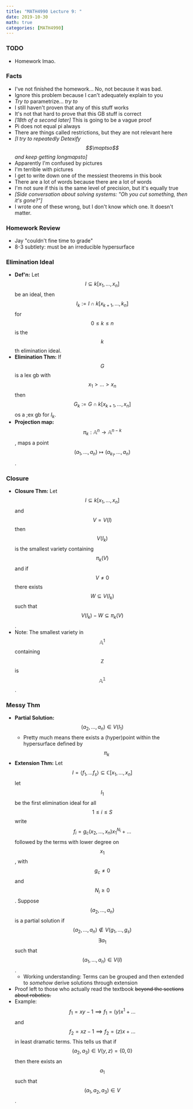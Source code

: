 ```yaml
---
title: "MATH4990 Lecture 9: "
date: 2019-10-30
math: true
categories: [MATH4990]
---
```


### TODO

- Homework lmao.

### Facts

- I've not finished the homework... No, not because it was bad.
- Ignore this problem because I can't adequately explain to you
- *Try to* parametrize... *try to* 
- I still haven't proven that any of this stuff works
- It's not that hard to prove that this GB stuff is correct
- *[18th of a second later]* This is going to be a vague proof
- Pi does not equal pi always
- There are things called restrictions, but they are not relevant here
- *[I try to repeatedly Detexify $$\maptso$$ and keep getting longmapsto]*
- Apparently I'm confused by pictures
- I'm terrible with pictures
- I get to write down one of the messiest theorems in this book
- There are a lot of words because there are a lot of words
- I'm not sure if this is the same level of precision, but it's equally true
- *[Side conversation about solving systems: "Oh you cut something, then it's gone?"]*
- I wrote one of these wrong, but I don't know which one. It doesn't matter.

### Homework Review

- Jay "couldn't fine time to grade"
- 8-3 subtlety: must be an irreducible hypersurface

### Elimination Ideal

- **Def'n:** Let $$I\subseteq k[x_1,\dots,x_n]$$ be an ideal, then 
$$I_k := I \cap k[x_{k+1},\dots,k_n]$$ 
for $$0\leq k \leq n$$ is the $$k$$th elimination ideal.
- **Elimination Thm:** If $$G$$ is a lex gb with $$x_1>\dots>x_n$$ then $$G_k:=G\cap k[x_{k+1},\dots,x_n]$$ os a ;ex gb for $I_k$.
- **Projection map:** $$\pi_k: \mathbb{A}^n\to\mathbb{A}^{n-k}$$, maps a point $$(a_1,\dots,a_n)\mapsto (a_{k_1},\dots,a_n)$$.
 
### Closure 

- **Closure Thm:** Let $$I\subseteq k[x_1,\dots,x_n]$$ and $$V=V(I)$$ then $$V(I_k)$$ is the smallest variety containing $$\pi_k(V)$$ and if $$V\neq 0$$ there exists $$W\subseteq V(I_k)$$ such that $$V(I_k) - W\subseteq \pi_k(V)$$.
- Note: The smallest variety in $$\mathbb{A}^1$$ containing $$\mathbb{Z}$$ is $$\mathbb{A^1}$$.

### Messy Thm 

- **Partial Solution:** $$(a_2,\dots,a_n)\in V(I_1)$$
    - Pretty much means there exists a (hyper)point within the hypersurface defined by $$\pi_k$$
- **Extension Thm:** Let $$I=\langle f_1,\dots f_s\rangle \subseteq \mathbb{C}[x_1,\dots,x_n]$$ let $$I_1$$ be the first elimination ideal for all $$1\leq i \leq S$$ write 
$$f_i = g_c(x_2,\dots,x_n)x_1^{N_i} + \dots$$ 
followed by the terms with lower degree on $$x_1$$, with $$g_c \neq 0$$ and $$N_i \geq 0$$. Suppose $$(a_2,\dots,a_n)$$ is a partial solution if $$(a_2,\dots,a_n)\notin V(g_1,\dots,g_s)$$ $$\exists a_1$$ such that $$(a_1,\dots,a_n)\in V(I)$$. 
    - Working understanding: Terms can be grouped and then extended to *somehow* derive solutions through extension
- Proof left to those who actually read the textbook ~~beyond the sections about robotics.~~
- Example: $$f_1=xy-1\implies f_1 = (y)x^1+\dots$$ and $$f_2=xz-1\implies f_2=(z)x+\dots$$ in least dramatic terms. This tells us that if $$(a_2,a_3)\in V(y,z) =\{0,0\}$$ then there exists an $$a_1$$ such that $$(a_1,a_2,a_3)\in V$$.